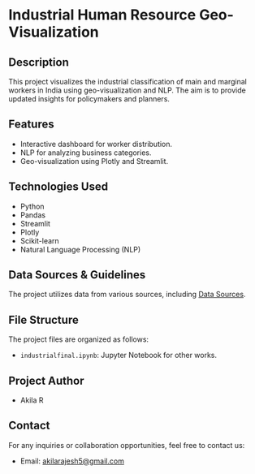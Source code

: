 # Industrial Human Resource Geo-Visualization

## Description
This project visualizes the industrial classification of main and marginal workers in India using geo-visualization and NLP. The aim is to provide updated insights for policymakers and planners.

## Features
- Interactive dashboard for worker distribution.
- NLP for analyzing business categories.
- Geo-visualization using Plotly and Streamlit.

## Technologies Used
- Python
- Pandas
- Streamlit
- Plotly
- Scikit-learn
- Natural Language Processing (NLP)

## Data Sources & Guidelines

The project utilizes data from various sources, including [Data Sources](https://drive.google.com/drive/folders/1lGw-OeZVAHeIH1cvNBiGClRiRmbQ-0qm?usp=share_link).

## File Structure

The project files are organized as follows:

- `industrialfinal.ipynb`: Jupyter Notebook for other works.

## Project Author

- Akila R

## Contact

For any inquiries or collaboration opportunities, feel free to contact us:

- Email: akilarajesh5@gmail.com